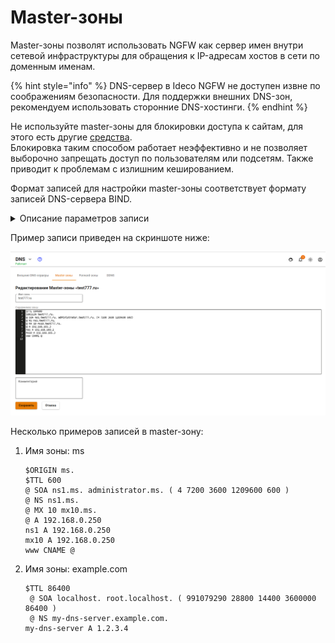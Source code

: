 # Master-зоны

Master-зоны позволят использовать NGFW как сервер имен внутри сетевой инфраструктуры для обращения к IP-адресам хостов в сети по доменным именам.

{% hint style="info" %}
DNS-сервер в Ideco NGFW не доступен извне по соображениям безопасности. Для поддержки внешних DNS-зон, рекомендуем использовать сторонние DNS-хостинги.
{% endhint %}

Не используйте master-зоны для блокировки доступа к сайтам, для этого есть другие [средства](../../access-rules/content-filter/). \
Блокировка таким способом работает неэффективно и не позволяет выборочно запрещать доступ по пользователям или подсетям. Также приводит к проблемам с излишним кешированием.

Формат записей для настройки master-зоны соответствует формату записей DNS-сервера BIND.

<details>

<summary>Описание параметров записи</summary>

* **$TTL** - определяет время кеширования положительных ответов (ответ в виде найденного IP-адреса). Время задается в секундах или с помощью сокращений: m — минуты, h — часы, d — дни, w — недели;
* **$ORIGIN** - определяет текущее имя домена. Текущее значение $ORIGIN заменяет символ @ в записи. Текущее значение $ORIGIN добавляется к любому имени, которое не заканчивается на "точку"; 
* **$SOA** - описывает основные/начальные настройки зоны, или _определяет зону ответственности данного сервера_. Для каждой зоны должна существовать только одна запись SOA и она должна быть первая. В записи $SOA указывается primary NS для домена и e-mail контактного лица и далее в скобках:
  1. **Serial** - Серийный номер файла зоны. При изменении данных нужно менять серийный номер, при этом зона обновляется на всех серверах. Используйте следующий формат: ГГГГММДДнн (год, месяц, день, нн — порядковый номер изменения за день). Если второй раз за день вносите изменения в файл зоны, укажите "нн" равным 01, если третий - 02, и т. д.;
  2. **Refresh** - указывает, как часто вторичные серверы должны опрашивать первичный, чтобы узнать, не увеличился ли серийный номер зоны;
  3. **Retry** - время ожидания после неудачной попытки опроса;
  4. **Expiry** - максимальное время, в течение которого вторичный сервер может использовать информацию о полученной зоне;
  5. **TTL** - минимальное время, в течение которого данные остаются в кэше вторичного сервера.
* **$SRV** - указывают на сервера, обеспечивающие работу тех или иных служб в этом домене (например, Jabber и Active Directory);
* **$NS** - DNS-сервер, обслуживающий этот домен. Минимально их необходимо два, причем они должны находится в разных подсетях, а лучше - в географически разных местах. Первым указывайте primary сервер;
* **$PTR** - отображает IP-адрес в доменное имя;
* **$MX** - описывает почтовые шлюзы (обычно один), на которые будет доставляться вся почта этого домена. Для каждого шлюза устанавливается приоритет (по умолчанию - 10). Обычно имя домена почтового шлюза выглядит так: _mx.example.com_. Для MX хостов должны быть соответствующие A-записи;
* **$A** - отображают имя хоста (доменное имя) на адрес IPv4. Для каждого сетевого интерфейса машины должна быть сделана одна **A-запись**;
* **$AAAA** - аналогична записи A, но для IPv6;
* **$CNAME** - отображает алиас на реальное имя (для перенаправления на другое имя).

Со всеми ресурсными записями можно ознакомиться по [ссылке](https://ru.wikipedia.org/wiki/%D0%A2%D0%B8%D0%BF%D1%8B_%D1%80%D0%B5%D1%81%D1%83%D1%80%D1%81%D0%BD%D1%8B%D1%85_%D0%B7%D0%B0%D0%BF%D0%B8%D1%81%D0%B5%D0%B9_DNS).

</details>

Пример записи приведен на скриншоте ниже:

<img src="../../../.gitbook/assets/master_zones_examples.png" alt="" data-size="original">

Несколько примеров записей в master-зону:

1.  Имя зоны: ms

    ```
    $ORIGIN ms. 
    $TTL 600 
    @ SOA ns1.ms. administrator.ms. ( 4 7200 3600 1209600 600 ) 
    @ NS ns1.ms. 
    @ MX 10 mx10.ms. 
    @ A 192.168.0.250 
    ns1 A 192.168.0.250 
    mx10 A 192.168.0.250 
    www CNAME @
    ```
2.  Имя зоны: example.com

    ```
    $TTL 86400
     @ SOA localhost. root.localhost. ( 991079290 28800 14400 3600000 86400 )
     @ NS my-dns-server.example.com.
    my-dns-server A 1.2.3.4
    ```
